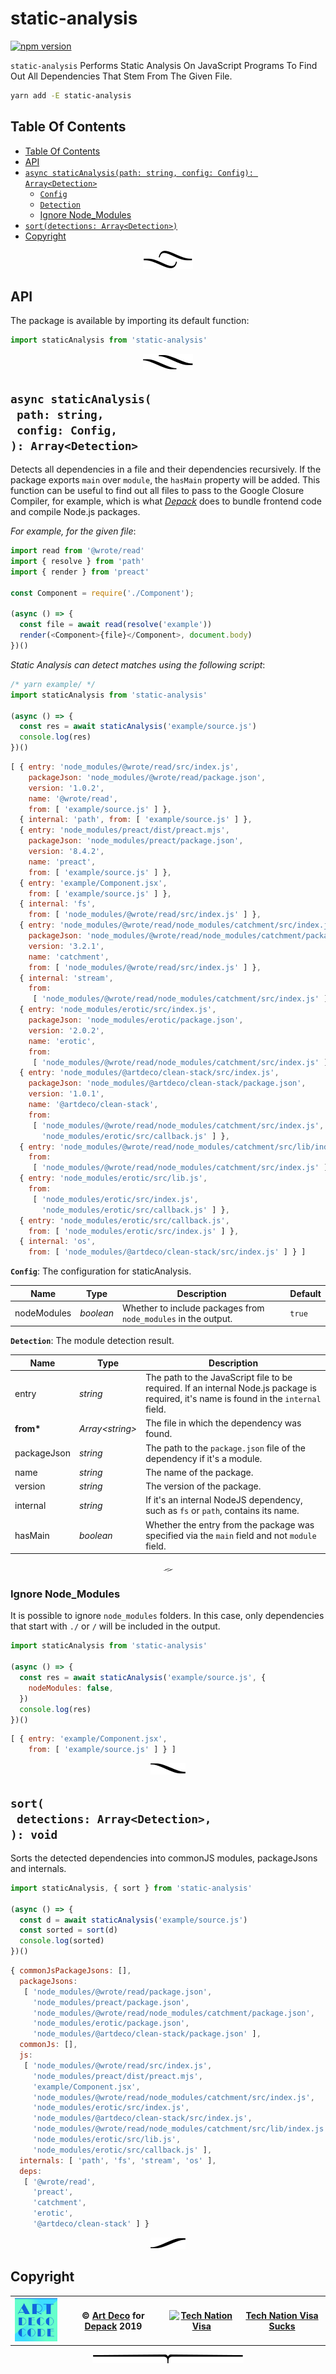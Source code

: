# static-analysis

[![npm version](https://badge.fury.io/js/static-analysis.svg)](https://npmjs.org/package/static-analysis)

`static-analysis` Performs Static Analysis On JavaScript Programs To Find Out All Dependencies That Stem From The Given File.

```sh
yarn add -E static-analysis
```

## Table Of Contents

- [Table Of Contents](#table-of-contents)
- [API](#api)
- [`async staticAnalysis(path: string, config: Config): Array<Detection>`](#async-staticanalysispath-stringconfig-config-arraydetection)
  * [`Config`](#type-config)
  * [`Detection`](#type-detection)
  * [Ignore Node_Modules](#ignore-node_modules)
- [`sort(detections: Array<Detection>)`](#sortdetections-arraydetection-void)
- [Copyright](#copyright)

<p align="center"><a href="#table-of-contents"><img src=".documentary/section-breaks/0.svg?sanitize=true"></a></p>

## API

The package is available by importing its default function:

```js
import staticAnalysis from 'static-analysis'
```

<p align="center"><a href="#table-of-contents"><img src=".documentary/section-breaks/1.svg?sanitize=true"></a></p>

## `async staticAnalysis(`<br/>&nbsp;&nbsp;`path: string,`<br/>&nbsp;&nbsp;`config: Config,`<br/>`): Array<Detection>`

Detects all dependencies in a file and their dependencies recursively. If the package exports `main` over `module`, the `hasMain` property will be added. This function can be useful to find out all files to pass to the Google Closure Compiler, for example, which is what [_Depack_](https://github.com/dpck/depack) does to bundle frontend code and compile Node.js packages.

_For example, for the given file_:
```js
import read from '@wrote/read'
import { resolve } from 'path'
import { render } from 'preact'

const Component = require('./Component');

(async () => {
  const file = await read(resolve('example'))
  render(<Component>{file}</Component>, document.body)
})()
```

_Static Analysis can detect matches using the following script_:
```js
/* yarn example/ */
import staticAnalysis from 'static-analysis'

(async () => {
  const res = await staticAnalysis('example/source.js')
  console.log(res)
})()
```
```js
[ { entry: 'node_modules/@wrote/read/src/index.js',
    packageJson: 'node_modules/@wrote/read/package.json',
    version: '1.0.2',
    name: '@wrote/read',
    from: [ 'example/source.js' ] },
  { internal: 'path', from: [ 'example/source.js' ] },
  { entry: 'node_modules/preact/dist/preact.mjs',
    packageJson: 'node_modules/preact/package.json',
    version: '8.4.2',
    name: 'preact',
    from: [ 'example/source.js' ] },
  { entry: 'example/Component.jsx',
    from: [ 'example/source.js' ] },
  { internal: 'fs',
    from: [ 'node_modules/@wrote/read/src/index.js' ] },
  { entry: 'node_modules/@wrote/read/node_modules/catchment/src/index.js',
    packageJson: 'node_modules/@wrote/read/node_modules/catchment/package.json',
    version: '3.2.1',
    name: 'catchment',
    from: [ 'node_modules/@wrote/read/src/index.js' ] },
  { internal: 'stream',
    from: 
     [ 'node_modules/@wrote/read/node_modules/catchment/src/index.js' ] },
  { entry: 'node_modules/erotic/src/index.js',
    packageJson: 'node_modules/erotic/package.json',
    version: '2.0.2',
    name: 'erotic',
    from: 
     [ 'node_modules/@wrote/read/node_modules/catchment/src/index.js' ] },
  { entry: 'node_modules/@artdeco/clean-stack/src/index.js',
    packageJson: 'node_modules/@artdeco/clean-stack/package.json',
    version: '1.0.1',
    name: '@artdeco/clean-stack',
    from: 
     [ 'node_modules/@wrote/read/node_modules/catchment/src/index.js',
       'node_modules/erotic/src/callback.js' ] },
  { entry: 'node_modules/@wrote/read/node_modules/catchment/src/lib/index.js',
    from: 
     [ 'node_modules/@wrote/read/node_modules/catchment/src/index.js' ] },
  { entry: 'node_modules/erotic/src/lib.js',
    from: 
     [ 'node_modules/erotic/src/index.js',
       'node_modules/erotic/src/callback.js' ] },
  { entry: 'node_modules/erotic/src/callback.js',
    from: [ 'node_modules/erotic/src/index.js' ] },
  { internal: 'os',
    from: [ 'node_modules/@artdeco/clean-stack/src/index.js' ] } ]
```

__<a name="type-config">`Config`</a>__: The configuration for staticAnalysis.

|    Name     |   Type    |                          Description                           | Default |
| ----------- | --------- | -------------------------------------------------------------- | ------- |
| nodeModules | _boolean_ | Whether to include packages from `node_modules` in the output. | `true`  |

__<a name="type-detection">`Detection`</a>__: The module detection result.

|    Name     |         Type          |                                                               Description                                                               |
| ----------- | --------------------- | --------------------------------------------------------------------------------------------------------------------------------------- |
| entry       | _string_              | The path to the JavaScript file to be required. If an internal Node.js package is required, it's name is found in the `internal` field. |
| __from*__   | _Array&lt;string&gt;_ | The file in which the dependency was found.                                                                                             |
| packageJson | _string_              | The path to the `package.json` file of the dependency if it's a module.                                                                 |
| name        | _string_              | The name of the package.                                                                                                                |
| version     | _string_              | The version of the package.                                                                                                             |
| internal    | _string_              | If it's an internal NodeJS dependency, such as `fs` or `path`, contains its name.                                                       |
| hasMain     | _boolean_             | Whether the entry from the package was specified via the `main` field and not `module` field.                                           |

<p align="center"><a href="#table-of-contents"><img src=".documentary/section-breaks/2.svg?sanitize=true" width="15"></a></p>

### Ignore Node_Modules

It is possible to ignore `node_modules` folders. In this case, only dependencies that start with `./` or `/` will be included in the output.

```js
import staticAnalysis from 'static-analysis'

(async () => {
  const res = await staticAnalysis('example/source.js', {
    nodeModules: false,
  })
  console.log(res)
})()
```
```js
[ { entry: 'example/Component.jsx',
    from: [ 'example/source.js' ] } ]
```

<p align="center"><a href="#table-of-contents"><img src=".documentary/section-breaks/3.svg?sanitize=true"></a></p>

## `sort(`<br/>&nbsp;&nbsp;`detections: Array<Detection>,`<br/>`): void`

Sorts the detected dependencies into commonJS modules, packageJsons and internals.

```js
import staticAnalysis, { sort } from 'static-analysis'

(async () => {
  const d = await staticAnalysis('example/source.js')
  const sorted = sort(d)
  console.log(sorted)
})()
```
```js
{ commonJsPackageJsons: [],
  packageJsons: 
   [ 'node_modules/@wrote/read/package.json',
     'node_modules/preact/package.json',
     'node_modules/@wrote/read/node_modules/catchment/package.json',
     'node_modules/erotic/package.json',
     'node_modules/@artdeco/clean-stack/package.json' ],
  commonJs: [],
  js: 
   [ 'node_modules/@wrote/read/src/index.js',
     'node_modules/preact/dist/preact.mjs',
     'example/Component.jsx',
     'node_modules/@wrote/read/node_modules/catchment/src/index.js',
     'node_modules/erotic/src/index.js',
     'node_modules/@artdeco/clean-stack/src/index.js',
     'node_modules/@wrote/read/node_modules/catchment/src/lib/index.js',
     'node_modules/erotic/src/lib.js',
     'node_modules/erotic/src/callback.js' ],
  internals: [ 'path', 'fs', 'stream', 'os' ],
  deps: 
   [ '@wrote/read',
     'preact',
     'catchment',
     'erotic',
     '@artdeco/clean-stack' ] }
```

<p align="center"><a href="#table-of-contents"><img src=".documentary/section-breaks/4.svg?sanitize=true"></a></p>

## Copyright

<table>
  <tr>
    <th>
      <a href="https://artd.eco">
        <img src="https://raw.githubusercontent.com/wrote/wrote/master/images/artdeco.png" alt="Art Deco" />
      </a>
    </th>
    <th>
      © <a href="https://artd.eco">Art Deco</a> for <a href="https://artd.eco/depack">Depack</a>
      2019
    </th>
    <th>
      <a href="https://www.technation.sucks" title="Tech Nation Visa">
        <img src="https://raw.githubusercontent.com/artdecoweb/www.technation.sucks/master/anim.gif" alt="Tech Nation Visa" />
      </a>
    </th>
    <th>
      <a href="https://www.technation.sucks">Tech Nation Visa Sucks</a>
    </th>
  </tr>
</table>

<p align="center"><a href="#table-of-contents"><img src=".documentary/section-breaks/-1.svg?sanitize=true"></a></p>